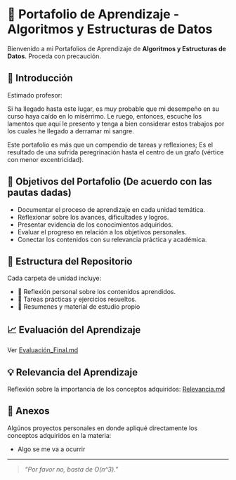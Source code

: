 # 📘 Portafolio de Aprendizaje - Algoritmos y Estructuras de Datos

Bienvenido a mi Portafolios de Aprendizaje de **Algoritmos y Estructuras de Datos**. Proceda con precaución.

## 📜 Introducción

Estimado profesor:

Si ha llegado hasta este lugar, es muy probable que mi desempeño en su curso haya caído en lo misérrimo. Le ruego, entonces, escuche los lamentos que aquí le presento y tenga a bien considerar estos trabajos por los cuales he llegado a derramar mi sangre.

Este portafolio es más que un compendio de tareas y reflexiones; Es el resultado de una sufrida peregrinación hasta el centro de un grafo (vértice con menor excentricidad).

## 🎯 Objetivos del Portafolio (De acuerdo con las pautas dadas)

- Documentar el proceso de aprendizaje en cada unidad temática.
- Reflexionar sobre los avances, dificultades y logros.
- Presentar evidencia de los conocimientos adquiridos.
- Evaluar el progreso en relación a los objetivos personales.
- Conectar los contenidos con su relevancia práctica y académica.

## 🧭 Estructura del Repositorio

Cada carpeta de unidad incluye:
- 📓 Reflexión personal sobre los contenidos aprendidos.
- 📂 Tareas prácticas y ejercicios resueltos.
- :page_facing_up:  Resumenes y material de estudio propio

## 📈 Evaluación del Aprendizaje

Ver [Evaluación_Final.md](./Evaluación_Final.md)

## 💡 Relevancia del Aprendizaje

Reflexión sobre la importancia de los conceptos adquiridos: [Relevancia.md](./Relevancia.md)

## 📎 Anexos

Algúnos proyectos personales en donde apliqué directamente los conceptos adquiridos en la materia:
- Algo se me va a ocurrir

---

> *“Por favor no, basta de O(n^3).”*

